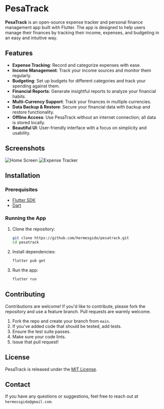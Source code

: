 # PesaTrack

**PesaTrack** is an open-source expense tracker and personal finance management app built with Flutter. The app is designed to help users manage their finances by tracking their income, expenses, and budgeting in an easy and intuitive way.


## Features

- **Expense Tracking**: Record and categorize expenses with ease.
- **Income Management**: Track your income sources and monitor them regularly.
- **Budgeting**: Set up budgets for different categories and track your spending against them.
- **Financial Reports**: Generate insightful reports to analyze your financial habits.
- **Multi-Currency Support**: Track your finances in multiple currencies.
- **Data Backup & Restore**: Secure your financial data with backup and restore functionality.
- **Offline Access**: Use PesaTrack without an internet connection; all data is stored locally.
- **Beautiful UI**: User-friendly interface with a focus on simplicity and usability.

## Screenshots

<!-- Include screenshots of the app -->
![Home Screen](path/to/home_screen.png)
![Expense Tracker](path/to/expense_tracker.png)

## Installation

### Prerequisites

- [Flutter SDK](https://flutter.dev/docs/get-started/install)
- [Dart](https://dart.dev/get-dart)

### Running the App

1. Clone the repository:
    ```bash
    git clone https://github.com/hermesgido/pesatrack.git
    cd pesatrack
    ```

2. Install dependencies:
    ```bash
    flutter pub get
    ```

3. Run the app:
    ```bash
    flutter run
    ```

## Contributing

Contributions are welcome! If you'd like to contribute, please fork the repository and use a feature branch. Pull requests are warmly welcome.

1. Fork the repo and create your branch from `main`.
2. If you've added code that should be tested, add tests.
3. Ensure the test suite passes.
4. Make sure your code lints.
5. Issue that pull request!

## License

PesaTrack is released under the [MIT License](LICENSE).

## Contact

If you have any questions or suggestions, feel free to reach out at `hermessgido@gmail.com`.
